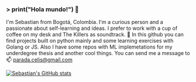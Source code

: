 ### > print("Hola mundo!") 🤘

I'm Sebastian from Bogotá, Colombia. I'm a curious person and a passionate about self-learning and ideas. I prefer to work with a cup of coffee on my desk and The Killers as soundtrack. 🔭 In this github you can find projects built on python mainly and some learning exercises with Golang or JS. Also I have some repos with ML implemetations for my underdegree thesis and another cool things. You can send me a message to 📫 parada.celis@gmail.com

[![Sebastian's GitHub stats](https://github-readme-stats.vercel.app/api?username=jsparadacelis)](https://github.com/anuraghazra/github-readme-stats)
